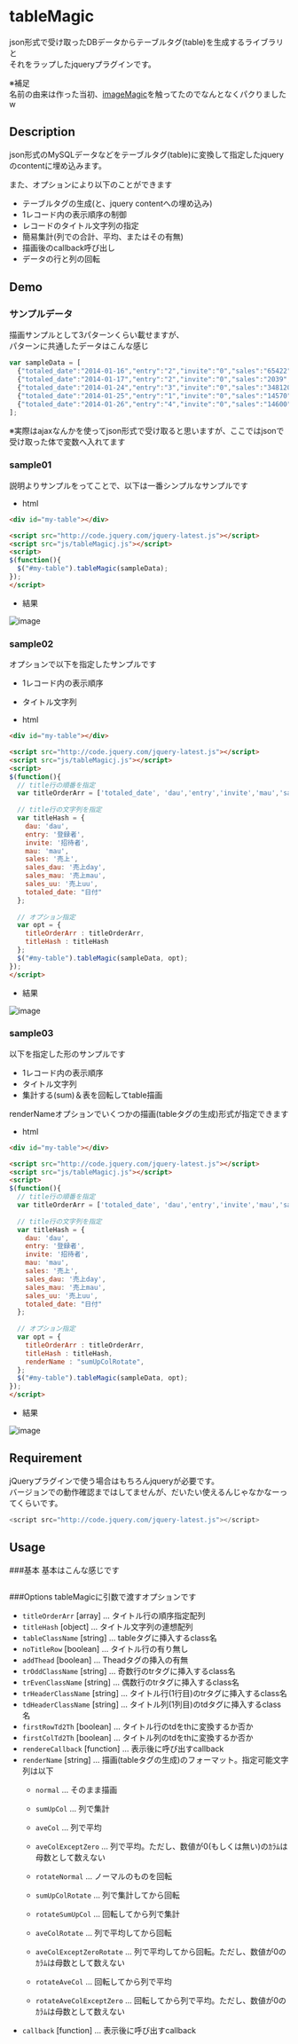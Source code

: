 tableMagic
==========
json形式で受け取ったDBデータからテーブルタグ(table)を生成するライブラリと  
それをラップしたjqueryプラグインです。  

※補足  
名前の由来は作った当初、[imageMagic](http://www.imagemagick.org/script/perl-magick.php)を触ってたのでなんとなくパクりましたw

## Description
json形式のMySQLデータなどをテーブルタグ(table)に変換して指定したjqueryのcontentに埋め込みます。  

また、オプションにより以下のことができます

* テーブルタグの生成(と、jquery contentへの埋め込み)
* 1レコード内の表示順序の制御
* レコードのタイトル文字列の指定
* 簡易集計(列での合計、平均、またはその有無)
* 描画後のcallback呼び出し
* データの行と列の回転

## Demo
### サンプルデータ
描画サンプルとして3パターンくらい載せますが、  
パターンに共通したデータはこんな感じ  
```javascript
var sampleData = [
  {"totaled_date":"2014-01-16","entry":"2","invite":"0","sales":"65422","sales_dau":3,"sales_mau":33,"sales_uu":0,"mau":37,"dau":14},
  {"totaled_date":"2014-01-17","entry":"2","invite":"0","sales":"2039","sales_dau":2,"sales_mau":33,"sales_uu":1,"mau":37,"dau":14},
  {"totaled_date":"2014-01-24","entry":"3","invite":"0","sales":"348120","sales_dau":8,"sales_mau":37,"sales_uu":0,"mau":43,"dau":0},
  {"totaled_date":"2014-01-25","entry":"1","invite":"0","sales":"14570","sales_dau":4,"sales_mau":39,"sales_uu":1,"mau":45,"dau":0},
  {"totaled_date":"2014-01-26","entry":"4","invite":"0","sales":"14600","sales_dau":1,"sales_mau":39,"sales_uu":0,"mau":45,"dau":0}
];
```
※実際はajaxなんかを使ってjson形式で受け取ると思いますが、ここではjsonで受け取った体で変数へ入れてます

### sample01
説明よりサンプルをってことで、以下は一番シンプルなサンプルです  

* html
```html
<div id="my-table"></div>

<script src="http://code.jquery.com/jquery-latest.js"></script>
<script src="js/tableMagicj.js"></script>
<script>
$(function(){
  $("#my-table").tableMagic(sampleData);
});
</script>
```
* 結果  

![image](https://github.com/tweeeety/tableMagic/blob/master/sample/tableMagicSample02.png)

### sample02
オプションで以下を指定したサンプルです
>
* 1レコード内の表示順序
* タイトル文字列

* html
```html
<div id="my-table"></div>

<script src="http://code.jquery.com/jquery-latest.js"></script>
<script src="js/tableMagicj.js"></script>
<script>
$(function(){
  // title行の順番を指定
  var titleOrderArr = ['totaled_date', 'dau','entry','invite','mau','sales','sales_dau','sales_mau','sales_uu'];
  
  // title行の文字列を指定
  var titleHash = {
    dau: 'dau',
    entry: '登録者',
    invite: '招待者',
    mau: 'mau',
    sales: '売上',
    sales_dau: '売上day',
    sales_mau: '売上mau',
    sales_uu: '売上uu',
    totaled_date: "日付"
  };
  
  // オプション指定
  var opt = {
    titleOrderArr : titleOrderArr,
    titleHash : titleHash
  };
  $("#my-table").tableMagic(sampleData, opt);
});
</script>
```

* 結果  

![image](https://github.com/tweeeety/tableMagic/blob/master/sample/tableMagicSample03.png)


### sample03
以下を指定した形のサンプルです
>
* 1レコード内の表示順序
* タイトル文字列
* 集計する(sum)＆表を回転してtable描画

renderNameオプションでいくつかの描画(tableタグの生成)形式が指定できます

* html
```html
<div id="my-table"></div>

<script src="http://code.jquery.com/jquery-latest.js"></script>
<script src="js/tableMagicj.js"></script>
<script>
$(function(){
  // title行の順番を指定
  var titleOrderArr = ['totaled_date', 'dau','entry','invite','mau','sales','sales_dau','sales_mau','sales_uu'];
  
  // title行の文字列を指定
  var titleHash = {
    dau: 'dau',
    entry: '登録者',
    invite: '招待者',
    mau: 'mau',
    sales: '売上',
    sales_dau: '売上day',
    sales_mau: '売上mau',
    sales_uu: '売上uu',
    totaled_date: "日付"
  };
  
  // オプション指定
  var opt = {
    titleOrderArr : titleOrderArr,
    titleHash : titleHash,
    renderName : "sumUpColRotate",
  };
  $("#my-table").tableMagic(sampleData, opt);
});
</script>
```

* 結果  

![image](https://github.com/tweeeety/tableMagic/blob/master/sample/tableMagicSample04.png)


## Requirement
jQueryプラグインで使う場合はもちろんjqueryが必要です。  
バージョンでの動作確認まではしてませんが、だいたい使えるんじゃなかなーってくらいです。  
```javascript
<script src="http://code.jquery.com/jquery-latest.js"></script>
```

## Usage
###基本
基本はこんな感じです
```

```

###Options
tableMagicに引数で渡すオプションです

* `titleOrderArr` [array] … タイトル行の順序指定配列  
* `titleHash` [object] … タイトル文字列の連想配列
* `tableClassName` [string] … tableタグに挿入するclass名 
* `noTitleRow` [boolean] … タイトル行の有り無し
* `addThead` [boolean] … Theadタグの挿入の有無
* `trOddClassName` [string] … 奇数行のtrタグに挿入するclass名
* `trEvenClassName` [string] … 偶数行のtrタグに挿入するclass名
* `trHeaderClassName` [string] … タイトル行(1行目)のtrタグに挿入するclass名
* `tdHeaderClassName` [string] … タイトル列(1列目)のtdタグに挿入するclass名
* `firstRowTd2Th` [boolean] … タイトル行のtdをthに変換するか否か
* `firstColTd2Th` [boolean] … タイトル列のtdをthに変換するか否か
* `rendereCallback` [function] … 表示後に呼び出すcallback
* `renderName` [string] … 描画(tableタグの生成)のフォーマット。指定可能文字列は以下
    * `normal` … そのまま描画
    * `sumUpCol` … 列で集計
    * `aveCol` … 列で平均
    * `aveColExceptZero` … 列で平均。ただし、数値が0(もしくは無い)のｶﾗﾑは母数として数えない
    * `rotateNormal` … ノーマルのものを回転
    
    * `sumUpColRotate` … 列で集計してから回転
    * `rotateSumUpCol` … 回転してから列で集計
    * `aveColRotate` … 列で平均してから回転
    * `aveColExceptZeroRotate` … 列で平均してから回転。ただし、数値が0のｶﾗﾑは母数として数えない
    * `rotateAveCol` … 回転してから列で平均
    * `rotateAveColExceptZero` … 回転してから列で平均。ただし、数値が0のｶﾗﾑは母数として数えない
* `callback` [function] … 表示後に呼び出すcallback

